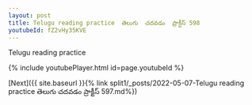 ```yaml
---
layout: post
title: Telugu reading practice  తెలుగు  చదవడం  ప్రాక్టీస్ 598
youtubeId: fZ2vHy35KVE
---
```

 
 
Telugu reading practice
 
 
 
 
 


{% include youtubePlayer.html id=page.youtubeId %}
 
[Next]({{ site.baseurl }}{% link  split1/_posts/2022-05-07-Telugu reading practice  తెలుగు  చదవడం  ప్రాక్టీస్ 597.md%})
 
